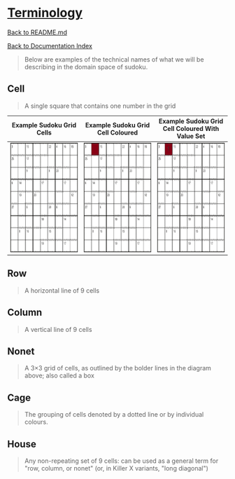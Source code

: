 # [Terminology](https://en.wikipedia.org/wiki/Glossary_of_Sudoku)

[Back to README.md](../README.md)

[Back to Documentation Index](./README.md)

> Below are examples of the technical names of what we will be describing in the domain space of sudoku.

## Cell

> A single square that contains one number in the grid

<table>
  <colgroup>
    <col span="3" style="width: 33%;">
  </colgroup>

  <thead>
    <tr>
      <th>Example Sudoku Grid Cells</th>
      <th>Example Sudoku Grid Cell Coloured</th>
      <th>Example Sudoku Grid Cell Coloured With Value Set</th>
    </tr>
  </thead>
  <tbody>
    <tr>
      <td style="text-align: center; vertical-align: middle;"> <img src="./images/killer-sudoko/cell/Killersudoku_bw_with_bg.png" alt="Example Sudoku Grid" width="250px" height="250px" > </td>
      <td style="text-align: center; vertical-align: middle;"> <img src="./images/killer-sudoko/cell/Killersudoku_cell.png" alt="Example Sudoku Grid Cell" width="250px" height="250px" > </td>
      <td style="text-align: center; vertical-align: middle;"> <img src="./images/killer-sudoko/cell/Killersudoku_cell_with_value.png" alt="Example Sudoku Grid Cell With Value" width="250px" height="250px" > </td>
    </tr>
  </tbody>

</table>


## Row

> A horizontal line of 9 cells

## Column

> A vertical line of 9 cells

## Nonet

> A 3×3 grid of cells, as outlined by the bolder lines in the diagram above; also called a box

## Cage

> The grouping of cells denoted by a dotted line or by individual colours.

## House

> Any non-repeating set of 9 cells: can be used as a general term for "row, column, or nonet" (or, in Killer X variants, "long diagonal")